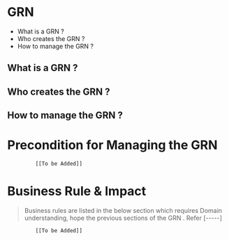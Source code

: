 # GRN

* What is a GRN ?
* Who creates the GRN ?
* How to manage the GRN ? 

## What is a GRN ?
## Who creates the GRN ?
## How to manage the GRN ? 

# Precondition for Managing the GRN 




             [[To be Added]]
 




# Business Rule & Impact 

> Business rules are listed in the below section which requires Domain understanding, hope the previous sections of the GRN . Refer [-----]


             [[To be Added]]
 


